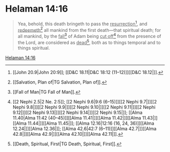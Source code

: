 # Helaman 14:16

> Yea, behold, this death bringeth to pass the <u>resurrection</u>[^a], and <u>redeemeth</u>[^b] all mankind from the first death—that spiritual death; for all mankind, by the <u>fall</u>[^c] of Adam being <u>cut off</u>[^d] from the presence of the Lord, are considered as <u>dead</u>[^e], both as to things temporal and to things spiritual.

[Helaman 14:16](https://www.churchofjesuschrist.org/study/scriptures/bofm/hel/14?lang=eng&id=p16#p16)


[^a]: [[John 20.9|John 20:9]]; [[D&C 18.11|D&C 18:12 (11–12)]][[D&C 18.12|]].  
[^b]: [[Salvation, Plan of|TG Salvation, Plan of]].  
[^c]: [[Fall of Man|TG Fall of Man]].  
[^d]: [[2 Nephi 2.5|2 Ne. 2:5]]; [[2 Nephi 9.6|9:6 (6–15)]][[2 Nephi 9.7|]][[2 Nephi 9.8|]][[2 Nephi 9.9|]][[2 Nephi 9.10|]][[2 Nephi 9.11|]][[2 Nephi 9.12|]][[2 Nephi 9.13|]][[2 Nephi 9.14|]][[2 Nephi 9.15|]]; [[Alma 11.40|Alma 11:42 (40–45)]][[Alma 11.41|]][[Alma 11.42|]][[Alma 11.43|]][[Alma 11.44|]][[Alma 11.45|]]; [[Alma 12.16|12:16 (16, 24, 36)]][[Alma 12.24|]][[Alma 12.36|]]; [[Alma 42.6|42:7 (6–11)]][[Alma 42.7|]][[Alma 42.8|]][[Alma 42.9|]][[Alma 42.10|]][[Alma 42.11|]].  
[^e]: [[Death, Spiritual, First|TG Death, Spiritual, First]].  
